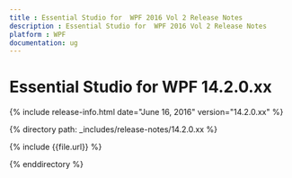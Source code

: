 ```yaml
---
title : Essential Studio for  WPF 2016 Vol 2 Release Notes
description : Essential Studio for  WPF 2016 Vol 2 Release Notes
platform : WPF
documentation: ug
---
```


# Essential Studio for  WPF 14.2.0.xx

{% include release-info.html date="June 16, 2016" version="14.2.0.xx" %} 

{% directory path: _includes/release-notes/14.2.0.xx %}

{% include {{file.url}} %}

{% enddirectory %}
